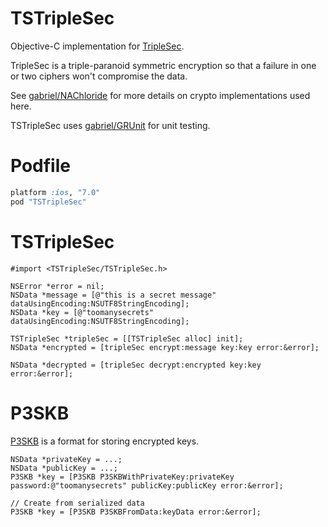 TSTripleSec
===========

Objective-C implementation for [TripleSec](https://keybase.io/triplesec). 

TripleSec is a triple-paranoid symmetric encryption so that a failure in one or two ciphers won't compromise the data.

See [gabriel/NAChloride](https://github.com/gabriel/NAChloride) for more details on crypto implementations used here.

TSTripleSec uses [gabriel/GRUnit](https://github.com/gabriel/GRUnit) for unit testing.

# Podfile

```ruby
platform :ios, "7.0"
pod "TSTripleSec"
```

# TSTripleSec

```objc
#import <TSTripleSec/TSTripleSec.h>

NSError *error = nil;
NSData *message = [@"this is a secret message" dataUsingEncoding:NSUTF8StringEncoding];
NSData *key = [@"toomanysecrets" dataUsingEncoding:NSUTF8StringEncoding];

TSTripleSec *tripleSec = [[TSTripleSec alloc] init];
NSData *encrypted = [tripleSec encrypt:message key:key error:&error];

NSData *decrypted = [tripleSec decrypt:encrypted key:key error:&error];
```

# P3SKB

[P3SKB](https://keybase.io/docs/api/1.0/p3skb_format) is a format for storing encrypted keys.

```objc
NSData *privateKey = ...;
NSData *publicKey = ...;
P3SKB *key = [P3SKB P3SKBWithPrivateKey:privateKey password:@"toomanysecrets" publicKey:publicKey error:&error];

// Create from serialized data
P3SKB *key = [P3SKB P3SKBFromData:keyData error:&error];
```
